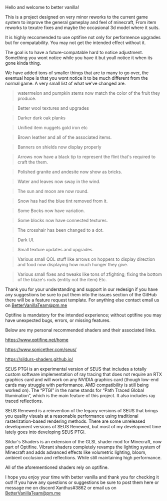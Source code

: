 Hello and welcome to better vanilla! 

This is a project designed on very minor reworks to the current game system to improve the general gameplay and feel of minecraft, From item reworks to texutre fixes and maybe the occasional 3d model where it suits.

It is highly reccomended to use optifine not only for performence upgrades but for compatability. You may not get the intended effect without it.

The goal is to have a future-compatable hard to notice adjustment. Something you wont notice while you have it but youll notice it when its gone kinda thing. 

We have added tons of smaller things that are to many to go over, the eventual hope is that you wont notice it to be much different from the normal game. A very small list of what we've changed are.

>watermelon and pumpkin stems now match the color of the fruit they produce.

>Better wool textures and upgrades

>Darker dark oak planks

>Unified item nuggets gold iron etc

>Brown leather and all of the associated items.

>Banners on shields now display properly

>Arrows now have a black tip to represent the flint that's required to craft the them.

>Polished granite and andesite now show as bricks. 

>Water and leaves now sway in the wind.

>The sun and moon are now round.

>Snow has had the blue tint removed from it.

>Some Bocks now have variation.

>Some blocks now have connected textures.

>The crosshair has been changed to a dot.

>Dark UI.

>Small texture updates and upgrades.

>Various small QOL stuff like arrows on hoppers to display direction and food now displaying how much hunger they give.

>Various small fixes and tweaks like tons of zfighting; fixing the bottom of the blaze's rods (entity not the item) Etc.

Thank you for your understanding and support in our redesign if you have any suggestions be sure to put them into the issues section of the GitHub there will be a feature request template. For anything else contact email us on BetterVanillaTeam@pm.me

Optifine is mandatory for the intended experience; without optifine you may have unexpected bugs, errors, or missing features.

Below are my personal recommended shaders and their associated links.

https://www.optifine.net/home

https://www.sonicether.com/seus/

https://sildurs-shaders.github.io/

SEUS PTGI is an experimental version of SEUS that includes a totally custom software implementation of ray tracing that does not require an RTX graphics card and will work on any NVIDIA graphics card (though low-end cards may struggle with performance. AMD compatibility is still being worked on). The “PTGI” in the name stands for “Path Traced Global Illumination”, which is the main feature of this project. It also includes ray traced reflections.

SEUS Renewed is a reinvention of the legacy versions of SEUS that brings you quality visuals at a reasonable performance using traditional rasterization-based rendering methods. There are some unreleased development versions of SEUS Renewed, but most of my development time lately goes into developing SEUS PTGI.

Sildur's Shaders is an extension of the GLSL shader mod for Minecraft, now part of Optifine.
Vibrant shaders completely revamps the lighting system of Minecraft and adds advanced effects like volumetric lighting, bloom, ambient occlusion and reflections. While still maintaining high performance.

All of the aforementioned shaders rely on optifine.


I hope you enjoy your time with better vanilla and thank you for checking it out! If you have any questions or suggestions be sure to post them here or message me on discord Xanthus#3862 or email us on BetterVanillaTeam@pm.me
